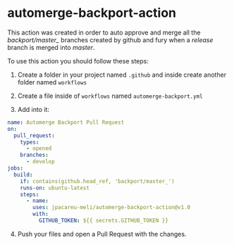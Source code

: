 # automerge-backport-action

This action was created in order to auto approve and merge all the *backport/master_* branches created by github and fury when a *release* branch is merged into *master*.

To use this action you should follow these steps:

1. Create a folder in your project named `.github` and inside create another folder named `workflows`

2. Create a file inside of `workflows` named `automerge-backport.yml`

3. Add into it:

```yml
name: Automerge Backport Pull Request
on:
  pull_request:
    types:
      - opened
    branches:
      - develop
jobs:
  build:
    if: contains(github.head_ref, 'backport/master_')
    runs-on: ubuntu-latest
    steps:
      - name: 
        uses: jpacareu-meli/automerge-backport-action@v1.0
        with:
          GITHUB_TOKEN: ${{ secrets.GITHUB_TOKEN }}
```

4. Push your files and open a Pull Request with the changes.
